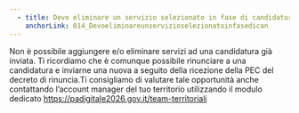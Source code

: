 ```yaml
---
  - title: Devo eliminare un servizio selezionato in fase di candidatura. Come posso procedere?
    anchorLink: 014_Devoeliminareunservizioselezionatoinfasedican
---
```


Non è possibile aggiungere e/o eliminare servizi ad una candidatura già inviata. Ti ricordiamo che è comunque possibile rinunciare a una candidatura e inviarne una nuova a seguito della ricezione della PEC del decreto di rinuncia.Ti consigliamo di valutare tale opportunità anche contattando l’account manager del tuo territorio utilizzando il modulo dedicato <a href="https://padigitale2026.gov.it/team-territoriali" target="_blank">https://padigitale2026.gov.it/team-territoriali</a>